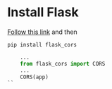 # Install Flask

[Follow this link](https://phoenixnap.com/kb/install-flask) and then

```script
pip install flask_cors
```
```python
	...
    from flask_cors import CORS
	...
	CORS(app)
``

